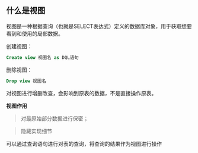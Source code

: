 ## 什么是视图

视图是一种根据查询（也就是SELECT表达式）定义的数据库对象，用于获取想要看到和使用的局部数据。



创建视图：

```sql
Create view 视图名 as DQL语句
```



删除视图：

```sql
Drop view 视图名
```



对视图进行增删改查，会影响到原表的数据，不是直接操作原表。



**视图作用**

> 对最原始部分数据进行保密；

> 隐藏实现细节



可以通过查询语句进行对表的查询，将查询的结果作为视图进行操作

 
